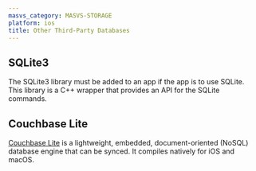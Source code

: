 ```yaml
---
masvs_category: MASVS-STORAGE
platform: ios
title: Other Third-Party Databases
---
```


## SQLite3

The SQLite3 library must be added to an app if the app is to use SQLite. This library is a C++ wrapper that provides an API for the SQLite commands.

## Couchbase Lite

[Couchbase Lite](https://github.com/couchbase/couchbase-lite-ios "Couchbase Lite") is a lightweight, embedded, document-oriented (NoSQL) database engine that can be synced. It compiles natively for iOS and macOS.
